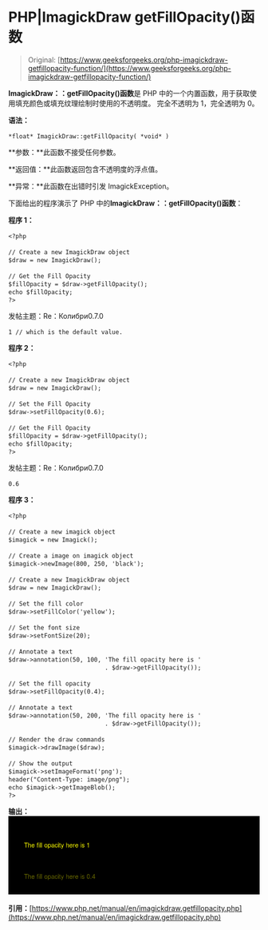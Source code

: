# PHP|ImagickDraw getFillOpacity()函数

> Original: [https://www.geeksforgeeks.org/php-imagickdraw-getfillopacity-function/](https://www.geeksforgeeks.org/php-imagickdraw-getfillopacity-function/)

**ImagickDraw：：getFillOpacity()函数**是 PHP 中的一个内置函数，用于获取使用填充颜色或填充纹理绘制时使用的不透明度。 完全不透明为 1，完全透明为 0。

**语法：**

```
*float* ImagickDraw::getFillOpacity( *void* )
```

**参数：**此函数不接受任何参数。

**返回值：**此函数返回包含不透明度的浮点值。

**异常：**此函数在出错时引发 ImagickException。

下面给出的程序演示了 PHP 中的**ImagickDraw：：getFillOpacity()函数**：

**程序 1：**

```
<?php

// Create a new ImagickDraw object
$draw = new ImagickDraw();

// Get the Fill Opacity
$fillOpacity = $draw->getFillOpacity();
echo $fillOpacity;
?>
```

发帖主题：Re：Колибри0.7.0

```
1 // which is the default value.
```

**程序 2：**

```
<?php

// Create a new ImagickDraw object
$draw = new ImagickDraw();

// Set the Fill Opacity
$draw->setFillOpacity(0.6);

// Get the Fill Opacity
$fillOpacity = $draw->getFillOpacity();
echo $fillOpacity;
?>
```

发帖主题：Re：Колибри0.7.0

```
0.6
```

**程序 3：**

```
<?php

// Create a new imagick object
$imagick = new Imagick();

// Create a image on imagick object
$imagick->newImage(800, 250, 'black');

// Create a new ImagickDraw object
$draw = new ImagickDraw();

// Set the fill color
$draw->setFillColor('yellow');

// Set the font size
$draw->setFontSize(20);

// Annotate a text
$draw->annotation(50, 100, 'The fill opacity here is ' 
                           . $draw->getFillOpacity());

// Set the fill opacity
$draw->setFillOpacity(0.4);

// Annotate a text
$draw->annotation(50, 200, 'The fill opacity here is ' 
                           . $draw->getFillOpacity());

// Render the draw commands
$imagick->drawImage($draw);

// Show the output
$imagick->setImageFormat('png');
header("Content-Type: image/png");
echo $imagick->getImageBlob();
?>
```

**输出：**
![](img/913672159ac46d1be29756f1b1373b31.png)

**引用：**[https://www.php.net/manual/en/imagickdraw.getfillopacity.php](https://www.php.net/manual/en/imagickdraw.getfillopacity.php)